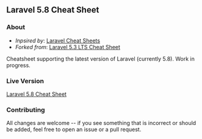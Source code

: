 ## Laravel 5.8 Cheat Sheet

### About
- *Inpsired by*: [Laravel Cheat Sheets](https://github.com/jesseobrien/laravel-cheatsheet)
- *Forked from*: [Laravel 5.3 LTS Cheat Sheet](https://github.com/mclxly/laravel5-cheatsheet)

Cheatsheet supporting the latest version of Laravel (currently 5.8). Work in progress.

### Live Version
[Laravel 5.8 Cheat Sheet](https://bachhuberdesign.github.io/laravel5-cheatsheet/#html)

### Contributing
All changes are welcome -- if you see something that is incorrect or should be added, feel free to open an issue or a pull request.
